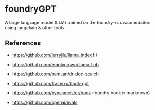 # foundryGPT
A large language model (LLM) trained on the foundry-rs documentation using langchain &amp; other tools

## References

* https://github.com/jerryjliu/llama_index (!)
* https://github.com/emptycrown/llama-hub
* https://github.com/namuan/dr-doc-search
* https://github.com/fraserxu/book-gpt
* https://github.com/pynchmeister/book (foundry book in markdown)

* https://github.com/openai/evals
